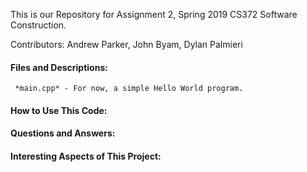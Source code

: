 This is our Repository for Assignment 2, Spring 2019 CS372 Software Construction.

Contributors: Andrew Parker, John Byam, Dylan Palmieri


#### Files and Descriptions:

     *main.cpp* - For now, a simple Hello World program.


#### How to Use This Code:


#### Questions and Answers:


#### Interesting Aspects of This Project:



